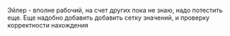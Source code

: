 Эйлер - вполне рабочий, на счет других пока не знаю, надо потестить еще.
Еще надобно добавить добавить сетку значений, и проверку корректности нахождения

